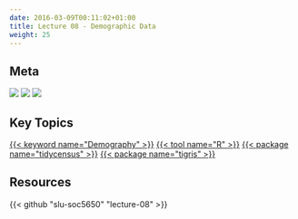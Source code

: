 ```yaml
---
date: 2016-03-09T00:11:02+01:00
title: Lecture 08 - Demographic Data
weight: 25
---
```


## Meta
![](https://img.shields.io/badge/semester-spring%202018-orange.svg) ![](https://img.shields.io/badge/release-draft-red.svg) [![](https://img.shields.io/badge/last%20update-2018--03--04-brightgreen.svg)](https://github.com/slu-soc5650/lecture-08/blob/master/NEWS_SITE.md)

## Key Topics
[{{< keyword name="Demography" >}}](/topic-index/#a-d)
[{{< tool name="R" >}}](/topic-index/#q-t)
[{{< package name="tidycensus" >}}](/topic-index/#q-t)
[{{< package name="tigris" >}}](/topic-index/#q-t)

## Resources

{{< github "slu-soc5650" "lecture-08" >}}
